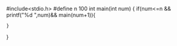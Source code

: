 #include<stdio.h>
#define n 100
int main(int num)
{
    if(num<=n && printf("%d ",num)&& main(num+1)){

    }
}
